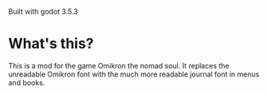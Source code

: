 Built with godot 3.5.3

# What's this?

This is a mod for the game Omikron the nomad soul.
It replaces the unreadable Omikron font with the much more readable journal font in menus and books.

